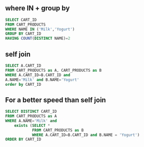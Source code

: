 ## where IN + group by
~~~sql
SELECT CART_ID
FROM CART_PRODUCTS
WHERE NAME IN ('Milk','Yogurt')
GROUP BY CART_ID
HAVING COUNT(DISTINCT NAME)=2
~~~
## self join
~~~sql
SELECT A.CART_ID
FROM CART_PRODUCTS as A, CART_PRODUCTS as B
WHERE A.CART_ID=B.CART_ID and
A.NAME='Milk' and B.NAME='Yogurt'
order by CART_ID
~~~
## For a better speed than self join
~~~sql
SELECT DISTINCT CART_ID
FROM CART_PRODUCTS as A
WHERE A.NAME='Milk' and 
    exists (SELECT *
            FROM CART_PRODUCTS as B
            WHERE A.CART_ID=B.CART_ID and B.NAME = 'Yogurt')
ORDER BY CART_ID
~~~
